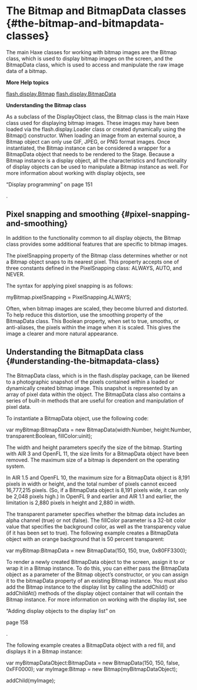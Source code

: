 # The Bitmap and BitmapData classes {#the-bitmap-and-bitmapdata-classes}

The main Haxe classes for working with bitmap images are the Bitmap class, which is used to display bitmap images on the screen, and the BitmapData class, which is used to access and manipulate the raw image data of a bitmap.

**More Help topics**

[flash.display.Bitmap](http://help.adobe.com/en_US/FlashPlatform/reference/Haxe/3/flash/display/Bitmap.html) [flash.display.BitmapData](http://help.adobe.com/en_US/FlashPlatform/reference/Haxe/3/flash/display/BitmapData.html)

**Understanding the Bitmap class**

As a subclass of the DisplayObject class, the Bitmap class is the main Haxe class used for displaying bitmap images. These images may have been loaded via the flash.display.Loader class or created dynamically using the Bitmap() constructor. When loading an image from an external source, a Bitmap object can only use GIF, JPEG, or PNG format images. Once instantiated, the Bitmap instance can be considered a wrapper for a BitmapData object that needs to be rendered to the Stage. Because a Bitmap instance is a display object, all the characteristics and functionality of display objects can be used to manipulate a Bitmap instance as well. For more information about working with display objects, see

“Display programming” on page 151

.

## Pixel snapping and smoothing {#pixel-snapping-and-smoothing}

In addition to the functionality common to all display objects, the Bitmap class provides some additional features that are specific to bitmap images.

The pixelSnapping property of the Bitmap class determines whether or not a Bitmap object snaps to its nearest pixel. This property accepts one of three constants defined in the PixelSnapping class: ALWAYS, AUTO, and NEVER.

The syntax for applying pixel snapping is as follows:

myBitmap.pixelSnapping = PixelSnapping.ALWAYS;

Often, when bitmap images are scaled, they become blurred and distorted. To help reduce this distortion, use the smoothing property of the BitmapData class. This Boolean property, when set to true, smooths, or anti-aliases, the pixels within the image when it is scaled. This gives the image a clearer and more natural appearance.

## Understanding the BitmapData class {#understanding-the-bitmapdata-class}

The BitmapData class, which is in the flash.display package, can be likened to a photographic snapshot of the pixels contained within a loaded or dynamically created bitmap image. This snapshot is represented by an array of pixel data within the object. The BitmapData class also contains a series of built-in methods that are useful for creation and manipulation of pixel data.

To instantiate a BitmapData object, use the following code:

var myBitmap:BitmapData = new BitmapData(width:Number, height:Number, transparent:Boolean, fillColor:uinit);

The width and height parameters specify the size of the bitmap. Starting with AIR 3 and OpenFL 11, the size limits for a BitmapData object have been removed. The maximum size of a bitmap is dependent on the operating system.

In AIR 1.5 and OpenFL 10, the maximum size for a BitmapData object is 8,191 pixels in width or height, and the total number of pixels cannot exceed 16,777,215 pixels. (So, if a BitmapData object is 8,191 pixels wide, it can only be 2,048 pixels high.) In OpenFL 9 and earlier and AIR 1.1 and earlier, the limitation is 2,880 pixels in height and 2,880 in width.

The transparent parameter specifies whether the bitmap data includes an alpha channel (true) or not (false). The fillColor parameter is a 32-bit color value that specifies the background color, as well as the transparency value (if it has been set to true). The following example creates a BitmapData object with an orange background that is 50 percent transparent:

var myBitmap:BitmapData = new BitmapData(150, 150, true, 0x80FF3300);

To render a newly created BitmapData object to the screen, assign it to or wrap it in a Bitmap instance. To do this, you can either pass the BitmapData object as a parameter of the Bitmap object’s constructor, or you can assign it to the bitmapData property of an existing Bitmap instance. You must also add the Bitmap instance to the display list by calling the addChild() or addChildAt() methods of the display object container that will contain the Bitmap instance. For more information on working with the display list, see

“Adding display objects to the display list” on

page 158

.

The following example creates a BitmapData object with a red fill, and displays it in a Bitmap instance:

var myBitmapDataObject:BitmapData = new BitmapData(150, 150, false, 0xFF0000); var myImage:Bitmap = new Bitmap(myBitmapDataObject);

addChild(myImage);